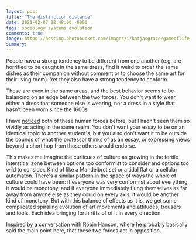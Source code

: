 ```yaml
---
layout: post
title: "The distinction distance"
date: 2021-02-07 22:48:00 -0000
tags: sociology systems evolution
comments: true
image: https://hosting.photobucket.com/images/i/katjasgrace/gameoflife.png
summary:
---
```

People have a strong tendency to be different from one another (e.g. are horrified to be caught in the same dress, find it weird to order the same dishes as their companion without comment or to choose the same art for their living room). Yet they also have a strong tendency to conform.

These are even in the same areas, and the best behavior seems to be balancing on an edge between the two forces. You don't want to wear either a dress that someone else is wearing, nor a dress in a style that hasn't been worn since the 1600s.

I have [noticed](https://meteuphoric.com/2017/12/08/rules-of-variety/) both of these human forces before, but I hadn't seen them so vividly as acting in the same realm. You don't want your essay to be on an identical topic to another student's, but you also don't want it to be outside the bounds of what the professor thinks of as an essay, or expressing views beyond a short hop from those others would endorse.

This makes me imagine the curlicues of culture as growing in the fertile interstitial zone between options too conformist to consider and options too wild to consider. Kind of like a Mandelbrot set or a tidal flat or a cellular automaton. There's a similar pattern in the space of ways the whole of culture could have been: if everyone was very conformist about everything, it would be monotony, and if everyone immediately flung themselves as far away from anyone else as they could on every axis, it would be another kind of monotony. But with this balance of effects as it is, we get some complicated spiraling evolution of art movements and attitudes, trousers and tools. Each idea bringing forth riffs of of it in every direction.

Inspired by a conversation with Robin Hanson, where he probably basically said the main point here, that these two forces act in opposition.
